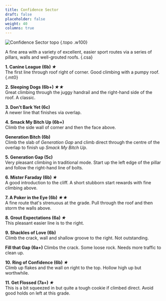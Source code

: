 ```yaml
---
title: Confidence Sector
draft: false
placeholder: false
weight: 40
columns: true
---
```


![Confidence Sector topo](/img/south-wales/south-east-sandstone/Cofidence-copy.jpg)
{.topo .w100}

A fine area with a variety of excellent, easier sport routes via a series of pillars, walls and well-grouted roofs.
{.csa}

**1. Canine League (6b) *★***  
The first line through roof right of corner. Good climbing with a pumpy roof.
{.mt0}

**2. Sleeping Dogs (6b+) *★★***  
Great climbing through the juggy handrail and the right-hand side of the roof. A classic.

**3. Don't Bark Yet (6c)**  
A newer line that finishes via overlap.

**4. Smack My Bitch Up (6b+)**  
Climb the side wall of corner and then the face above.

**Generation Bitch (6b)**  
Climb the slab of *Generation Gap* and climb direct through the centre of the overlap to finish up *Smack My Bitch Up*.

**5. Generation Gap (5c)**  
Very pleasant climbing in traditional mode. Start up the left edge of the pillar and follow the right-hand line of bolts.

**6. Mister Faraday (6b) *★***  
A good introduction to the cliff. A short stubborn start rewards with fine climbing above.

**7. A Poker in the Eye (6b) *★★***  
A fine route that's strenuous at the grade. Pull through the roof and then storm the walls above.

**8. Grout Expectations (6a) *★***  
This pleasant easier line is to the right.

**9. Shackles of Love (6b)**  
Climb the crack, wall and shallow groove to the right. Not outstanding.

**Fill that Gap (6a+)** 
Climbs the crack. Some loose rock. Needs more traffic to clean up.

**10. Ring of Confidence (6b) *★***  
Climb up flakes and the wall on right to the top. Hollow high up but worthwhile.

**11. Get Flossed (7a+) *★***  
This is a bit squeezed in but quite a tough cookie if climbed direct. Avoid good holds on left at this grade.



